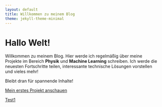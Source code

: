 ```yaml
---
layout: default
title: Willkommen zu meinem Blog
theme: jekyll-theme-minimal
---
```


# Hallo Welt!

Willkommen zu meinem Blog. Hier werde ich regelmäßig über meine Projekte im Bereich **Physik** und **Machine Learning** schreiben. Ich werde die neuesten Fortschritte teilen, interessante technische Lösungen vorstellen und vieles mehr!

Bleibt dran für spannende Inhalte!

[Mein erstes Projekt anschauen](https://github.com/username/my-project)

[Test1](test1.md)
